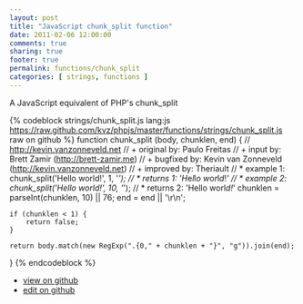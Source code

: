 ```yaml
---
layout: post
title: "JavaScript chunk_split function"
date: 2011-02-06 12:00:00
comments: true
sharing: true
footer: true
permalink: functions/chunk_split
categories: [ strings, functions ]
---
```

A JavaScript equivalent of PHP's chunk_split
<!-- more -->
{% codeblock strings/chunk_split.js lang:js https://raw.github.com/kvz/phpjs/master/functions/strings/chunk_split.js raw on github %}
function chunk_split (body, chunklen, end) {
    // http://kevin.vanzonneveld.net
    // +   original by: Paulo Freitas
    // +      input by: Brett Zamir (http://brett-zamir.me)
    // +   bugfixed by: Kevin van Zonneveld (http://kevin.vanzonneveld.net)
    // +   improved by: Theriault
    // *     example 1: chunk_split('Hello world!', 1, '*');
    // *     returns 1: 'H*e*l*l*o* *w*o*r*l*d*!*'
    // *     example 2: chunk_split('Hello world!', 10, '*');
    // *     returns 2: 'Hello worl*d!*'
    chunklen = parseInt(chunklen, 10) || 76;
    end = end || '\r\n';

    if (chunklen < 1) {
        return false;
    }

    return body.match(new RegExp(".{0," + chunklen + "}", "g")).join(end);

}
{% endcodeblock %}
<ul>
 <li><a href="https://github.com/kvz/phpjs/blob/master/functions/strings/chunk_split.js">view on github</a></li>
 <li><a href="https://github.com/kvz/phpjs/edit/master/functions/strings/chunk_split.js">edit on github</a></li>
</ul>
